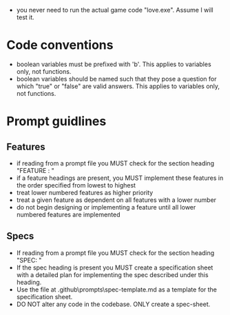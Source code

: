 - you never need to run the actual game code "love.exe".  Assume I will test it.

# Code conventions
- boolean variables must be prefixed with 'b'. This applies to variables only, not functions.
- boolean variables should be named such that they pose a question for which "true" or "false" are valid answers.  This applies to variables only, not functions.

# Prompt guidlines
## Features
- if reading from a prompt file you MUST check for the section heading "FEATURE <number>: <short-description>"
- if a feature headings are present, you MUST implement these features in the order specified from lowest to highest
- treat lower numbered features as higher priority
- treat a given feature as dependent on all features with a lower number
- do not begin designing or implementing a feature until all lower numbered features are implemented
## Specs
- If reading from a prompt file you MUST check for the section heading "SPEC: <short-description>"
- If the spec heading is present you MUST create a specification sheet with a detailed plan for implementing the spec described under this heading.
- Use the file at .github\prompts\spec-template.md as a template for the specification sheet.
- DO NOT alter any code in the codebase.  ONLY create a spec-sheet.